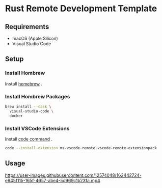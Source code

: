 # Rust Remote Development Template

## Requirements

- macOS (Apple Silicon)
- Visual Studio Code

## Setup

### Install Hombrew

Install [homebrew](https://brew.sh/) .

### Install Hombrew Packages

```sh
brew install --cask \
  visual-studio-code \
  docker
```

### Install VSCode Extensions

Install [code command](https://code.visualstudio.com/docs/setup/mac) .

```sh
code --install-extension ms-vscode-remote.vscode-remote-extensionpack
```

## Usage

https://user-images.githubusercontent.com/12574048/163442724-e645f115-165f-4657-abe4-5d969c1b231a.mp4

